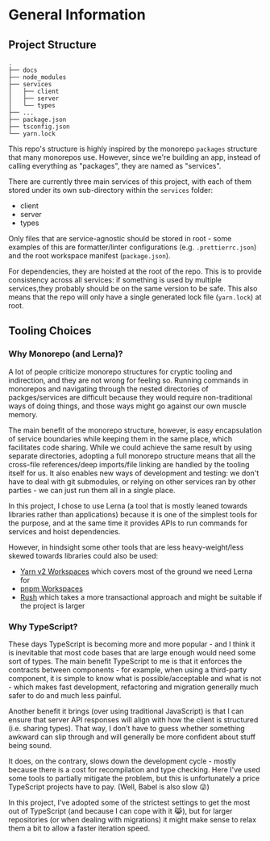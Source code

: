 # General Information

## Project Structure

```
.
├── docs
├── node_modules
├── services
│   ├── client
│   ├── server
│   └── types
├── ...
├── package.json
├── tsconfig.json
└── yarn.lock
```

This repo's structure is highly inspired by the monorepo `packages` structure that many monorepos use.
However, since we're building an app, instead of calling everything as "packages", they are named as "services".

There are currently three main services of this project, with each of them stored under its own sub-directory within the `services` folder:

- client
- server
- types

Only files that are service-agnostic should be stored in root -
some examples of this are formatter/linter configurations (e.g. `.prettierrc.json`) and the root workspace manifest (`package.json`).

For dependencies, they are hoisted at the root of the repo.
This is to provide consistency across all services:
if something is used by multiple services,they probably should be on the same version to be safe.
This also means that the repo will only have a single generated lock file (`yarn.lock`) at root.

## Tooling Choices

### Why Monorepo (and Lerna)?

A lot of people criticize monorepo structures for cryptic tooling and indirection, and they are not wrong for feeling so.
Running commands in monorepos and navigating through the nested directories of packges/services are difficult because they would require non-traditional ways of doing things,
and those ways might go against our own muscle memory.

The main benefit of the monorepo structure, however, is easy encapsulation of service boundaries while keeping them in the same place, which facilitates code sharing.
While we could achieve the same result by using separate directories, adopting a full monorepo structure means that all the cross-file references/deep imports/file linking are handled by the tooling itself for us.
It also enables new ways of development and testing: we don't have to deal with git submodules, or relying on other services ran by other parties - we can just run them all in a single place.

In this project, I chose to use Lerna (a tool that is mostly leaned towards libraries rather than applications) because it is one of the simplest tools for the purpose,
and at the same time it provides APIs to run commands for services and hoist dependencies.

However, in hindsight some other tools that are less heavy-weight/less skewed towards libraries could also be used:

- [Yarn v2 Workspaces](https://yarnpkg.com/features/workspaces) which covers most of the ground we need Lerna for
- [pnpm Workspaces](https://pnpm.js.org/en/workspaces)
- [Rush](https://rushjs.io/) which takes a more transactional approach and might be suitable if the project is larger

### Why TypeScript?

These days TypeScript is becoming more and more popular - and I think it is inevitable that most code bases that are large enough would need some sort of types.
The main benefit TypeScript to me is that it enforces the contracts between components -
for example, when using a third-party component, it is simple to know what is possible/acceptable and what is not -
which makes fast development, refactoring and migration generally much safer to do and much less painful.

Another benefit it brings (over using traditional JavaScript) is that I can ensure that server API responses will align with how the client is structured (i.e. sharing types).
That way, I don't have to guess whether something awkward can slip through and will generally be more confident about stuff being sound.

It does, on the contrary, slows down the development cycle - mostly because there is a cost for recompilation and type checking.
Here I've used some tools to partially mitigate the problem, but this is unfortunately a price TypeScript projects have to pay.
(Well, Babel is also slow :stuck_out_tongue_winking_eye:)

In this project, I've adopted some of the strictest settings to get the most out of TypeScript (and because I can cope with it :joy_cat:),
but for larger repositories (or when dealing with migrations) it might make sense to relax them a bit to allow a faster iteration speed.
